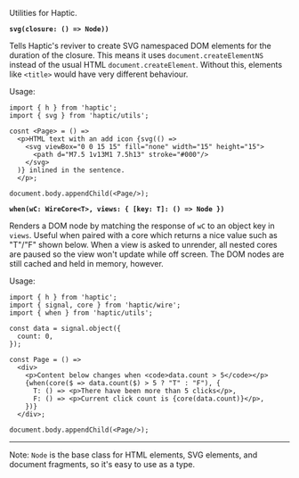Utilities for Haptic.

**`svg(closure: () => Node))`**

Tells Haptic's reviver to create SVG namespaced DOM elements for the duration of
the closure. This means it uses `document.createElementNS` instead of the usual
HTML `document.createElement`. Without this, elements like `<title>` would have
very different behaviour.

Usage:

```tsx
import { h } from 'haptic';
import { svg } from 'haptic/utils';

cosnt <Page> = () =>
  <p>HTML text with an add icon {svg(() =>
    <svg viewBox="0 0 15 15" fill="none" width="15" height="15">
      <path d="M7.5 1v13M1 7.5h13" stroke="#000"/>
    </svg>
  )} inlined in the sentence.
  </p>;

document.body.appendChild(<Page/>);
```

**`when(wC: WireCore<T>, views: { [key: T]: () => Node })`**

Renders a DOM node by matching the response of `wC` to an object key in `views`.
Useful when paired with a core which returns a nice value such as "T"/"F" shown
below. When a view is asked to unrender, all nested cores are paused so the view
won't update while off screen. The DOM nodes are still cached and held in
memory, however.

Usage:

```tsx
import { h } from 'haptic';
import { signal, core } from 'haptic/wire';
import { when } from 'haptic/utils';

const data = signal.object({
  count: 0,
});

const Page = () =>
  <div>
    <p>Content below changes when <code>data.count > 5</code></p>
    {when(core($ => data.count($) > 5 ? "T" : "F"), {
      T: () => <p>There have been more than 5 clicks</p>,
      F: () => <p>Current click count is {core(data.count)}</p>,
    })}
  </div>;

document.body.appendChild(<Page/>);
```

---

Note: `Node` is the base class for HTML elements, SVG elements, and document
fragments, so it's easy to use as a type.
